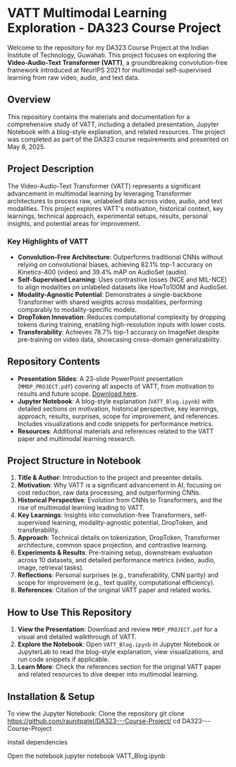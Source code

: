 # VATT Multimodal Learning Exploration - DA323 Course Project

Welcome to the repository for my DA323 Course Project at the Indian Institute of Technology, Guwahati. This project focuses on exploring the **Video-Audio-Text Transformer (VATT)**, a groundbreaking convolution-free framework introduced at NeurIPS 2021 for multimodal self-supervised learning from raw video, audio, and text data.

## Overview

This repository contains the materials and documentation for a comprehensive study of VATT, including a detailed presentation, Jupyter Notebook with a blog-style explanation, and related resources. The project was completed as part of the DA323 course requirements and presented on May 8, 2025.

## Project Description

The Video-Audio-Text Transformer (VATT) represents a significant advancement in multimodal learning by leveraging Transformer architectures to process raw, unlabeled data across video, audio, and text modalities. This project explores VATT's motivation, historical context, key learnings, technical approach, experimental setups, results, personal insights, and potential areas for improvement.

### Key Highlights of VATT
- **Convolution-Free Architecture**: Outperforms traditional CNNs without relying on convolutional biases, achieving 82.1% top-1 accuracy on Kinetics-400 (video) and 39.4% mAP on AudioSet (audio).
- **Self-Supervised Learning**: Uses contrastive losses (NCE and MIL-NCE) to align modalities on unlabeled datasets like HowTo100M and AudioSet.
- **Modality-Agnostic Potential**: Demonstrates a single-backbone Transformer with shared weights across modalities, performing comparably to modality-specific models.
- **DropToken Innovation**: Reduces computational complexity by dropping tokens during training, enabling high-resolution inputs with lower costs.
- **Transferability**: Achieves 78.7% top-1 accuracy on ImageNet despite pre-training on video data, showcasing cross-domain generalizability.

## Repository Contents

- **Presentation Slides**: A 23-slide PowerPoint presentation (`MMDP_PROJECT.pdf`) covering all aspects of VATT, from motivation to results and future scope. [Download here](https://ppl-ai-file-upload.s3.amazonaws.com/web/direct-files/attachments/51995152/c3c4c049-d36e-4292-b64f-87c3ed8e400b/MMDP_PROJECT.pdf).
- **Jupyter Notebook**: A blog-style explanation (`VATT_Blog.ipynb`) with detailed sections on motivation, historical perspective, key learnings, approach, results, surprises, scope for improvement, and references. Includes visualizations and code snippets for performance metrics.
- **Resources**: Additional materials and references related to the VATT paper and multimodal learning research.

## Project Structure in Notebook

1. **Title & Author**: Introduction to the project and presenter details.
2. **Motivation**: Why VATT is a significant advancement in AI, focusing on cost reduction, raw data processing, and outperforming CNNs.
3. **Historical Perspective**: Evolution from CNNs to Transformers, and the rise of multimodal learning leading to VATT.
4. **Key Learnings**: Insights into convolution-free Transformers, self-supervised learning, modality-agnostic potential, DropToken, and transferability.
5. **Approach**: Technical details on tokenization, DropToken, Transformer architecture, common space projection, and contrastive learning.
6. **Experiments & Results**: Pre-training setup, downstream evaluation across 10 datasets, and detailed performance metrics (video, audio, image, retrieval tasks).
7. **Reflections**: Personal surprises (e.g., transferability, CNN parity) and scope for improvement (e.g., text quality, computational efficiency).
8. **References**: Citation of the original VATT paper and related works.

## How to Use This Repository

1. **View the Presentation**: Download and review `MMDP_PROJECT.pdf` for a visual and detailed walkthrough of VATT.
2. **Explore the Notebook**: Open `VATT_Blog.ipynb` in Jupyter Notebook or JupyterLab to read the blog-style explanation, view visualizations, and run code snippets if applicable.
3. **Learn More**: Check the references section for the original VATT paper and related resources to dive deeper into multimodal learning.

## Installation & Setup

To view the Jupyter Notebook:
Clone the repository
git clone https://github.com/raunitpatel/DA323---Course-Project/
cd DA323---Course-Project

Install dependencies 

Open the notebook
jupyter notebook VATT_Blog.ipynb
